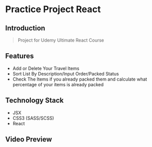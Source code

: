 # Practice Project React

## Introduction

> Project for Udemy Ultimate React Course

## Features

>

- Add or Delete Your Travel Items
- Sort List By Description/Input Order/Packed Status
- Check The Items if you already packed them and calculate what percentage of your items is already packed

## Technology Stack

- JSX
- CSS3 (SASS/SCSS)
- React

## Video Preview
